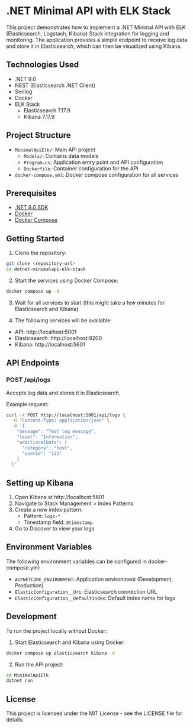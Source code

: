 # .NET Minimal API with ELK Stack

This project demonstrates how to implement a .NET Minimal API with ELK (Elasticsearch, Logstash, Kibana) Stack integration for logging and monitoring. The application provides a simple endpoint to receive log data and store it in Elasticsearch, which can then be visualized using Kibana.

## Technologies Used

- .NET 9.0
- NEST (Elasticsearch .NET Client)
- Serilog
- Docker
- ELK Stack
  - Elasticsearch 7.17.9
  - Kibana 7.17.9

## Project Structure

- `MinimalApiElk/`: Main API project
  - `Models/`: Contains data models
  - `Program.cs`: Application entry point and API configuration
  - `Dockerfile`: Container configuration for the API
- `docker-compose.yml`: Docker compose configuration for all services

## Prerequisites

- [.NET 9.0 SDK](https://dotnet.microsoft.com/download)
- [Docker](https://www.docker.com/get-started)
- [Docker Compose](https://docs.docker.com/compose/install/)

## Getting Started

1. Clone the repository:
```bash
git clone <repository-url>
cd dotnet-minimalapi-elk-stack
```

2. Start the services using Docker Compose:
```bash
docker compose up -d
```

3. Wait for all services to start (this might take a few minutes for Elasticsearch and Kibana)

4. The following services will be available:
- API: http://localhost:5001
- Elasticsearch: http://localhost:9200
- Kibana: http://localhost:5601

## API Endpoints

### POST /api/logs
Accepts log data and stores it in Elasticsearch.

Example request:
```bash
curl -X POST http://localhost:5001/api/logs \
  -H "Content-Type: application/json" \
  -d '{
    "message": "Test log message",
    "level": "Information",
    "additionalData": {
      "category": "test",
      "userId": "123"
    }
  }'
```

## Setting up Kibana

1. Open Kibana at http://localhost:5601
2. Navigate to Stack Management > Index Patterns
3. Create a new index pattern:
   - Pattern: `logs-*`
   - Timestamp field: `@timestamp`
4. Go to Discover to view your logs

## Environment Variables

The following environment variables can be configured in docker-compose.yml:

- `ASPNETCORE_ENVIRONMENT`: Application environment (Development, Production)
- `ElasticConfiguration__Uri`: Elasticsearch connection URL
- `ElasticConfiguration__DefaultIndex`: Default index name for logs

## Development

To run the project locally without Docker:

1. Start Elasticsearch and Kibana using Docker:
```bash
docker compose up elasticsearch kibana -d
```

2. Run the API project:
```bash
cd MinimalApiElk
dotnet run
```

## License

This project is licensed under the MIT License - see the LICENSE file for details.